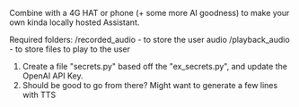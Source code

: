 Combine with a 4G HAT or phone (+ some more AI goodness) to make your own kinda locally hosted Assistant.

Required folders:
/recorded_audio - to store the user audio
/playback_audio - to store files to play to the user

1. Create a file "secrets.py" based off the "ex_secrets.py", and update the OpenAI API Key.
2. Should be good to go from there? Might want to generate a few lines with TTS
